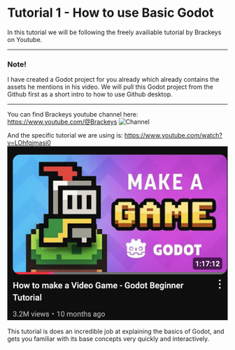 
# Tutorial 1 - How to use Basic Godot 

In this tutorial we will be following the freely availiable tutorial by Brackeys on Youtube.

---
### Note! 
I have created a Godot project for you already which already contains the assets he mentions in his video. We will pull this Godot project from the Github first as a short intro to how to use Github desktop.

---


You can find Brackeys youtube channel here: https://www.youtube.com/@Brackeys
![Channel](../1.%20Brackeys%20"How%20to%20make%20a%20Video%20Game"/Brackeys%20Channel.png)


And the specific tutorial we are using is: https://www.youtube.com/watch?v=LOhfqjmasi0
![Thumbnail](../1.%20Brackeys%20"How%20to%20make%20a%20Video%20Game"/Thumbnail.png)



This tutorial is does an incredible job at explaining the basics of Godot, and gets you familiar with its base concepts very quickly and interactively. 


